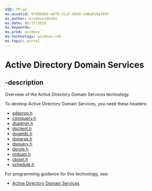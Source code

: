 ```yaml
---
UID: TP:ad
ms.assetid: 97ddb8b6-a879-31af-8608-1d0a010a7697
ms.author: windowssdkdev
ms.date: 08/17/2018
ms.keywords: 
ms.prod: windows
ms.technology: windows-sdk
ms.topic: portal
---
```


# Active Directory Domain Services

## -description

Overview of the Active Directory Domain Services technology.

To develop Active Directory Domain Services, you need these headers:

 * [adsprop.h](../adsprop/index.md)
 * [cmnquery.h](../cmnquery/index.md)
 * [dsadmin.h](../dsadmin/index.md)
 * [dsclient.h](../dsclient/index.md)
 * [dsgetdc.h](../dsgetdc/index.md)
 * [dsparse.h](../dsparse/index.md)
 * [dsquery.h](../dsquery/index.md)
 * [dsrole.h](../dsrole/index.md)
 * [ntdsapi.h](../ntdsapi/index.md)
 * [objsel.h](../objsel/index.md)
 * [schedule.h](../schedule/index.md)

For programming guidance for this technology, see:
* [Active Directory Domain Services](/windows/desktop/ad)

